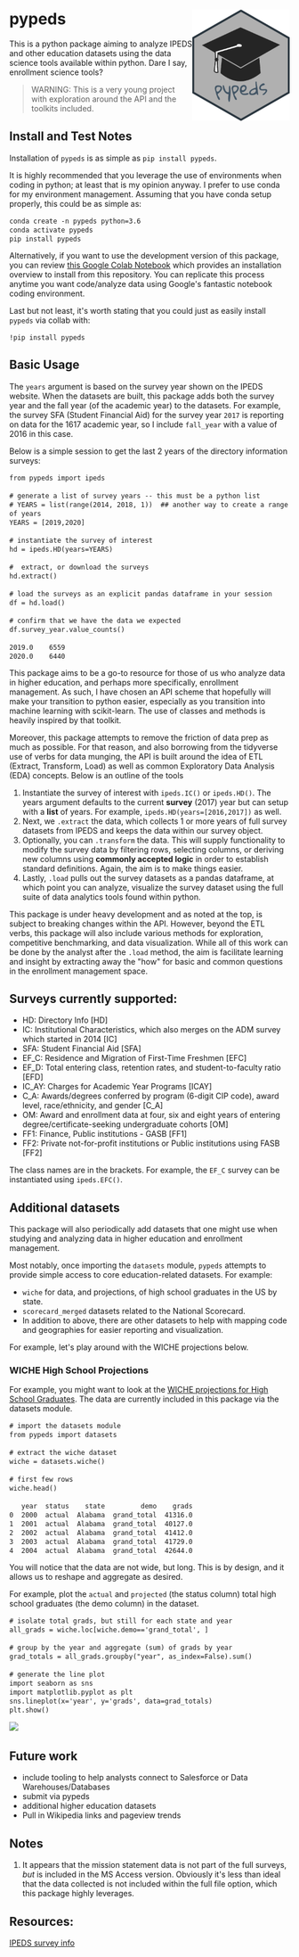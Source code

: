 # pypeds  <img src="https://github.com/Btibert3/pypeds/raw/master/logo/pypeds_hexSticker.png" width = "175" height = "200" align="right" />

This is a python package aiming to analyze IPEDS and other education datasets using the data science tools available within python.  Dare I say, enrollment science tools?

> WARNING:  This is a very young project with exploration around the API and the toolkits included.


## Install and Test Notes

Installation of `pypeds` is as simple as `pip install pypeds`.  

It is highly recommended that you leverage the use of environments when coding in python; at least that is my opinion anyway.  I prefer to use conda for my environment management.  Assuming that you have conda setup properly, this could be as simple as:

```
conda create -n pypeds python=3.6
conda activate pypeds
pip install pypeds
```

Alternatively, if you want to use the development version of this package, you can review [this Google Colab Notebook](https://colab.research.google.com/drive/1YxnfdZyr1JD9EQlbf32HN9bpXiitAlaM) which provides an installation overview to install from this repository.  You can replicate this process anytime you want code/analyze data using Google's fantastic notebook coding environment.

Last but not least, it's worth stating that you could just as easily install `pypeds` via collab with:

```
!pip install pypeds
```

## Basic Usage

The `years` argument is based on the survey year shown on the IPEDS website.  When the datasets are built, this package adds both the survey year and the fall year (of the academic year) to the datasets.  For example, the survey SFA (Student Financial Aid) for the survey year `2017` is reporting on data for the 1617 academic year, so I include `fall_year` with a value of 2016 in this case.  

Below is a simple session to get the last 2 years of the directory information surveys:

```
from pypeds import ipeds

# generate a list of survey years -- this must be a python list
# YEARS = list(range(2014, 2018, 1))  ## another way to create a range of years
YEARS = [2019,2020]

# instantiate the survey of interest
hd = ipeds.HD(years=YEARS)

#  extract, or download the surveys
hd.extract()

# load the surveys as an explicit pandas dataframe in your session
df = hd.load()

# confirm that we have the data we expected
df.survey_year.value_counts()

2019.0    6559
2020.0    6440

```

This package aims to be a go-to resource for those of us who analyze data in higher education, and perhaps more specifically, enrollment management.  As such, I have chosen an API scheme that hopefully will make your transition to python easier, especially as you transition into machine learning with scikit-learn.  The use of classes and methods is heavily inspired by that toolkit.

Moreover, this package attempts to remove the friction of data prep as much as possible.  For that reason, and also borrowing from the tidyverse use of verbs for data munging, the API is built around the idea of ETL (Extract, Transform, Load) as well as common Exploratory Data Analysis (EDA) concepts.  Below is an outline of the tools

1. Instantiate the survey of interest with `ipeds.IC()` or `ipeds.HD()`.  The years argument defaults to the current __survey__ (2017) year but can setup with a __list__ of years.  For example, `ipeds.HD(years=[2016,2017])` as well.
2. Next, we `.extract` the data, which collects 1 or more years of full survey datasets from IPEDS and keeps the data within our survey object.
3. Optionally, you can `.transform` the data.  This will supply functionality to modify the survey data by filtering rows, selecting columns, or deriving new columns using __commonly accepted logic__ in order to establish standard definitions.  Again, the aim is to make things easier.
4. Lastly, `.load` pulls out the survey datasets as a pandas dataframe, at which point you can analyze, visualize the survey dataset using the full suite of data analytics tools found within python.

This package is under heavy development and as noted at the top, is subject to breaking changes within the API.  However, beyond the ETL verbs, this package will also include various methods for exploration, competitive benchmarking, and data visualization.  While all of this work can be done by the analyst after the `.load` method, the aim is facilitate learning and insight by extracting away the "how" for basic and common questions in the enrollment management space.


## Surveys currently supported:

- HD: Directory Info [HD]
- IC: Institutional Characteristics, which also merges on the ADM survey which started in 2014 [IC]
- SFA: Student Financial Aid [SFA]
- EF_C: Residence and Migration of First-Time Freshmen [EFC]
- EF_D: Total entering class, retention rates, and student-to-faculty ratio [EFD]
- IC_AY: Charges for Academic Year Programs [ICAY]
- C_A: Awards/degrees conferred by program (6-digit CIP code), award level, race/ethnicity, and gender [C_A]
- OM: Award and enrollment data at four, six and eight years of entering degree/certificate-seeking undergraduate cohorts [OM]
- FF1: Finance, Public institutions - GASB [FF1]
- FF2: Private not-for-profit institutions or Public institutions using FASB [FF2]


The class names are in the brackets.  For example, the `EF_C` survey can be instantiated using `ipeds.EFC()`.

## Additional datasets

This package will also periodically add datasets that one might use when studying and analyzing data in higher education and enrollment management.

Most notably, once importing the `datasets` module, `pypeds` attempts to provide simple access to core education-related datasets.  For example:

- `wiche`  for data, and projections, of high school graduates in the US by state.
- `scorecard_merged` datasets related to the National Scorecard.
- In addition to above, there are other datasets to help with mapping code and geographies for easier reporting and visualization.

For example, let's play around with the WICHE projections below.

### WICHE High School Projections

For example, you might want to look at the [WICHE projections for High School Graduates](https://knocking.wiche.edu/data).  The data are currently included in this package via the datasets module.

```
# import the datasets module
from pypeds import datasets

# extract the wiche dataset
wiche = datasets.wiche()   

# first few rows
wiche.head()

   year  status    state         demo    grads
0  2000  actual  Alabama  grand_total  41316.0
1  2001  actual  Alabama  grand_total  40127.0
2  2002  actual  Alabama  grand_total  41412.0
3  2003  actual  Alabama  grand_total  41729.0
4  2004  actual  Alabama  grand_total  42644.0
```

You will notice that the data are not wide, but long.  This is by design, and it allows us to reshape and aggregate as desired.

For example, plot the  `actual` and `projected` (the status column) total high school graduates (the demo column) in the dataset.

```
# isolate total grads, but still for each state and year
all_grads = wiche.loc[wiche.demo=='grand_total', ]

# group by the year and aggregate (sum) of grads by year
grad_totals = all_grads.groupby("year", as_index=False).sum()

# generate the line plot
import seaborn as sns
import matplotlib.pyplot as plt
sns.lineplot(x='year', y='grads', data=grad_totals)
plt.show()

```

<img src="https://monosnap.com/image/oWQLbsjgdVnZl9zgzYIedQsjKIPvcX.png">



## Future work

- include tooling to help analysts connect to Salesforce or Data Warehouses/Databases
- submit via pypeds
- additional higher education datasets
- Pull in Wikipedia links and pageview trends


## Notes

1.  It appears that the mission statement data is not part of the full surveys, _but_ is included in the MS Access version.  Obviously it's less than ideal that the data collected is not included within the full file option, which this package highly leverages.


## Resources:

[IPEDS survey info](https://surveys.nces.ed.gov/ipeds/VisImpSpecView.aspx?id=33&show=all&instid=508)


